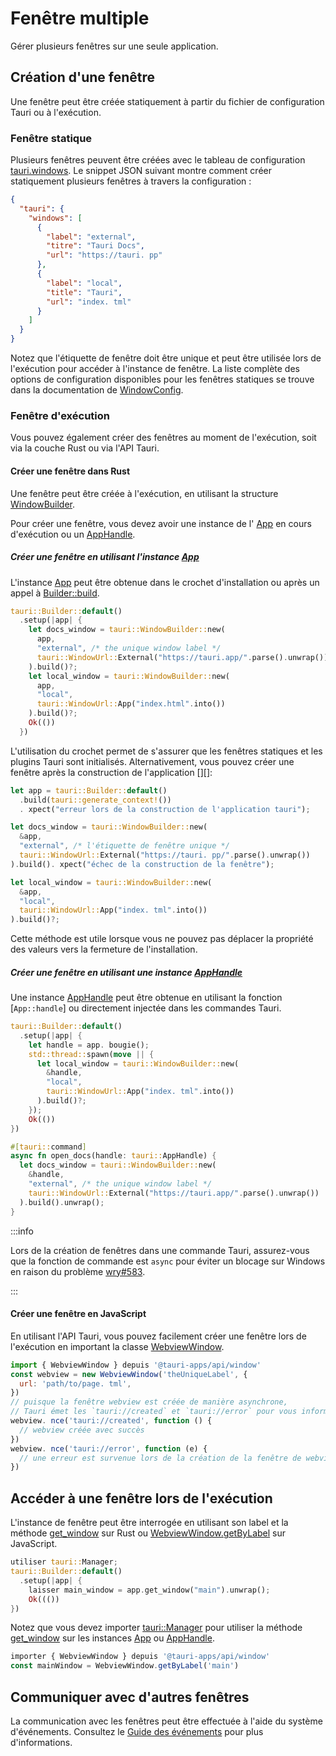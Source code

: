 # Fenêtre multiple

Gérer plusieurs fenêtres sur une seule application.

## Création d'une fenêtre

Une fenêtre peut être créée statiquement à partir du fichier de configuration Tauri ou à l'exécution.

### Fenêtre statique

Plusieurs fenêtres peuvent être créées avec le tableau de configuration [tauri.windows][]. Le snippet JSON suivant montre comment créer statiquement plusieurs fenêtres à travers la configuration :

```json tauri.conf.json
{
  "tauri": {
    "windows": [
      {
        "label": "external",
        "titre": "Tauri Docs",
        "url": "https://tauri. pp"
      },
      {
        "label": "local",
        "title": "Tauri",
        "url": "index. tml"
      }
    ]
  }
}
```

Notez que l'étiquette de fenêtre doit être unique et peut être utilisée lors de l'exécution pour accéder à l'instance de fenêtre. La liste complète des options de configuration disponibles pour les fenêtres statiques se trouve dans la documentation de [WindowConfig][].

### Fenêtre d'exécution

Vous pouvez également créer des fenêtres au moment de l'exécution, soit via la couche Rust ou via l'API Tauri.

#### Créer une fenêtre dans Rust

Une fenêtre peut être créée à l'exécution, en utilisant la structure [WindowBuilder][].

Pour créer une fenêtre, vous devez avoir une instance de l' [App][] en cours d'exécution ou un [AppHandle][].

##### Créer une fenêtre en utilisant l'instance [App][]

L'instance [App][] peut être obtenue dans le crochet d'installation ou après un appel à [Builder::build][].

```rust Using the setup hook
tauri::Builder::default()
  .setup(|app| {
    let docs_window = tauri::WindowBuilder::new(
      app,
      "external", /* the unique window label */
      tauri::WindowUrl::External("https://tauri.app/".parse().unwrap())
    ).build()?;
    let local_window = tauri::WindowBuilder::new(
      app,
      "local",
      tauri::WindowUrl::App("index.html".into())
    ).build()?;
    Ok(())
  })
```

L'utilisation du crochet permet de s'assurer que les fenêtres statiques et les plugins Tauri sont initialisés. Alternativement, vous pouvez créer une fenêtre après la construction de l'application [][]:

```rust Using the built app
let app = tauri::Builder::default()
  .build(tauri::generate_context!())
  . xpect("erreur lors de la construction de l'application tauri");

let docs_window = tauri::WindowBuilder::new(
  &app,
  "external", /* l'étiquette de fenêtre unique */
  tauri::WindowUrl::External("https://tauri. pp/".parse().unwrap())
).build(). xpect("échec de la construction de la fenêtre");

let local_window = tauri::WindowBuilder::new(
  &app,
  "local",
  tauri::WindowUrl::App("index. tml".into())
).build()?;
```

Cette méthode est utile lorsque vous ne pouvez pas déplacer la propriété des valeurs vers la fermeture de l'installation.

##### Créer une fenêtre en utilisant une instance [AppHandle][]

Une instance [AppHandle][] peut être obtenue en utilisant la fonction [`App::handle`] ou directement injectée dans les commandes Tauri.

```rust Create a window in a separate thread
tauri::Builder::default()
  .setup(|app| {
    let handle = app. bougie();
    std::thread::spawn(move || {
      let local_window = tauri::WindowBuilder::new(
        &handle,
        "local",
        tauri::WindowUrl::App("index. tml".into())
      ).build()?;
    });
    Ok(())
})
```

```rust Create a window in a Tauri command
#[tauri::command]
async fn open_docs(handle: tauri::AppHandle) {
  let docs_window = tauri::WindowBuilder::new(
    &handle,
    "external", /* the unique window label */
    tauri::WindowUrl::External("https://tauri.app/".parse().unwrap())
  ).build().unwrap();
}
```

:::info

Lors de la création de fenêtres dans une commande Tauri, assurez-vous que la fonction de commande est `async` pour éviter un blocage sur Windows en raison du problème [wry#583][].

:::

#### Créer une fenêtre en JavaScript

En utilisant l'API Tauri, vous pouvez facilement créer une fenêtre lors de l'exécution en important la classe [WebviewWindow][].

```js Create a window using the WebviewWindow class
import { WebviewWindow } depuis '@tauri-apps/api/window'
const webview = new WebviewWindow('theUniqueLabel', {
  url: 'path/to/page. tml',
})
// puisque la fenêtre webview est créée de manière asynchrone,
// Tauri émet les `tauri://created` et `tauri://error` pour vous informer de la réponse de création
webview. nce('tauri://created', function () {
  // webview créée avec succès
})
webview. nce('tauri://error', function (e) {
  // une erreur est survenue lors de la création de la fenêtre de webview
})
```

## Accéder à une fenêtre lors de l'exécution

L'instance de fenêtre peut être interrogée en utilisant son label et la méthode [get_window][] sur Rust ou [WebviewWindow.getByLabel][] sur JavaScript.

```rust Using get_window
utiliser tauri::Manager;
tauri::Builder::default()
  .setup(|app| {
    laisser main_window = app.get_window("main").unwrap();
    Ok((())
})
```

Notez que vous devez importer [tauri::Manager][] pour utiliser la méthode [get_window][] sur les instances [App][] ou [AppHandle][].

```js Using WebviewWindow.getByLabel
importer { WebviewWindow } depuis '@tauri-apps/api/window'
const mainWindow = WebviewWindow.getByLabel('main')
```

## Communiquer avec d'autres fenêtres

La communication avec les fenêtres peut être effectuée à l'aide du système d'événements. Consultez le [Guide des événements][] pour plus d'informations.

[tauri.windows]: ../../api/config.md#tauriconfig.windows
[WindowConfig]: ../../api/config.md#windowconfig
[WindowBuilder]: https://docs.rs/tauri/1.0.0/tauri/window/struct.WindowBuilder.html
[App]: https://docs.rs/tauri/1.0.0/tauri/struct.App.html
[7]: https://docs.rs/tauri/1.0.0/tauri/struct.App.html
[8]: https://docs.rs/tauri/1.0.0/tauri/struct.App.html
[AppHandle]: https://docs.rs/tauri/1.0.0/tauri/struct.AppHandle.html
[Builder::build]: https://docs.rs/tauri/1.0.0/tauri/struct.Builder.html#method.build
[get_window]: https://docs.rs/tauri/1.0.0/tauri/trait.Manager.html#method.get_window
[wry#583]: https://github.com/tauri-apps/wry/issues/583
[WebviewWindow]: ../../api/js/window.md#webviewwindow
[WebviewWindow.getByLabel]: ../../api/js/window.md#getbylabel
[tauri::Manager]: https://docs.rs/tauri/1.0.0/tauri/trait.Manager.html
[Guide des événements]: ./events.md
